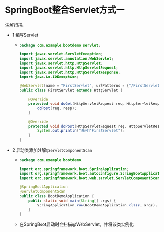 # SpringBoot整合Servlet方式一

注解扫描。



- 1 编写Servlet

  - ```java
    package com.example.bootdemo.servlet;
    
    import javax.servlet.ServletException;
    import javax.servlet.annotation.WebServlet;
    import javax.servlet.http.HttpServlet;
    import javax.servlet.http.HttpServletRequest;
    import javax.servlet.http.HttpServletResponse;
    import java.io.IOException;
    
    @WebServlet(name = "FirstServlet", urlPatterns = {"/FirstServlet"})
    public class FirstServlet extends HttpServlet {
    
        @Override
        protected void doGet(HttpServletRequest req, HttpServletResponse resp) throws ServletException, IOException {
            doPost(req, resp);
        }
    
        @Override
        protected void doPost(HttpServletRequest req, HttpServletResponse resp) throws ServletException, IOException {
            System.out.println("访问了FirstServlet");
        }
    }
    
    ```

- 2 启动类添加注解`@ServletComponentScan`

  - ```java
    package com.example.bootdemo;
    
    import org.springframework.boot.SpringApplication;
    import org.springframework.boot.autoconfigure.SpringBootApplication;
    import org.springframework.boot.web.servlet.ServletComponentScan;
    
    @SpringBootApplication
    @ServletComponentScan
    public class BootDemoApplication {
        public static void main(String[] args) {
            SpringApplication.run(BootDemoApplication.class, args);
        }
    }
    ```

  - 在SpringBoot启动时会扫描@WebServlet，并将该类实例化

